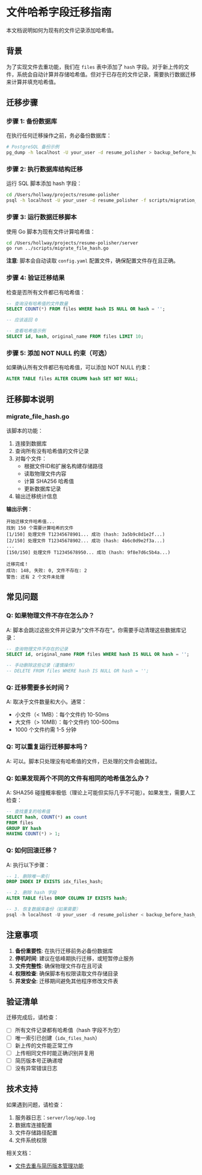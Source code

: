 # 文件哈希字段迁移指南

本文档说明如何为现有的文件记录添加哈希值。

## 背景

为了实现文件去重功能，我们在 `files` 表中添加了 `hash` 字段。对于新上传的文件，系统会自动计算并存储哈希值。但对于已存在的文件记录，需要执行数据迁移来计算并填充哈希值。

## 迁移步骤

### 步骤 1: 备份数据库

在执行任何迁移操作之前，务必备份数据库：

```bash
# PostgreSQL 备份示例
pg_dump -h localhost -U your_user -d resume_polisher > backup_before_hash_migration.sql
```

### 步骤 2: 执行数据库结构迁移

运行 SQL 脚本添加 hash 字段：

```bash
cd /Users/hollway/projects/resume-polisher
psql -h localhost -U your_user -d resume_polisher -f scripts/migration_add_file_hash.sql
```

### 步骤 3: 运行数据迁移脚本

使用 Go 脚本为现有文件计算哈希值：

```bash
cd /Users/hollway/projects/resume-polisher/server
go run ../scripts/migrate_file_hash.go
```

**注意**: 脚本会自动读取 `config.yaml` 配置文件，确保配置文件存在且正确。

### 步骤 4: 验证迁移结果

检查是否所有文件都已有哈希值：

```sql
-- 查询没有哈希值的文件数量
SELECT COUNT(*) FROM files WHERE hash IS NULL OR hash = '';

-- 应该返回 0

-- 查看哈希值示例
SELECT id, hash, original_name FROM files LIMIT 10;
```

### 步骤 5: 添加 NOT NULL 约束（可选）

如果确认所有文件都已有哈希值，可以添加 NOT NULL 约束：

```sql
ALTER TABLE files ALTER COLUMN hash SET NOT NULL;
```

## 迁移脚本说明

### migrate_file_hash.go

该脚本的功能：
1. 连接到数据库
2. 查询所有没有哈希值的文件记录
3. 对每个文件：
   - 根据文件ID和扩展名构建存储路径
   - 读取物理文件内容
   - 计算 SHA256 哈希值
   - 更新数据库记录
4. 输出迁移统计信息

**输出示例**：
```
开始迁移文件哈希值...
找到 150 个需要计算哈希的文件
[1/150] 处理文件 T12345678901... 成功 (hash: 3a5b9c8d1e2f...)
[2/150] 处理文件 T12345678902... 成功 (hash: 4b6c0d9e2f3a...)
...
[150/150] 处理文件 T12345678950... 成功 (hash: 9f8e7d6c5b4a...)

迁移完成！
成功: 148, 失败: 0, 文件不存在: 2
警告: 还有 2 个文件未处理
```

## 常见问题

### Q: 如果物理文件不存在怎么办？

A: 脚本会跳过这些文件并记录为"文件不存在"。你需要手动清理这些数据库记录：

```sql
-- 查询物理文件不存在的记录
SELECT id, original_name FROM files WHERE hash IS NULL OR hash = '';

-- 手动删除这些记录（谨慎操作）
-- DELETE FROM files WHERE hash IS NULL OR hash = '';
```

### Q: 迁移需要多长时间？

A: 取决于文件数量和大小。通常：
- 小文件（< 1MB）：每个文件约 10-50ms
- 大文件（> 10MB）：每个文件约 100-500ms
- 1000 个文件约需 1-5 分钟

### Q: 可以重复运行迁移脚本吗？

A: 可以。脚本只处理没有哈希值的文件，已处理的文件会被跳过。

### Q: 如果发现两个不同的文件有相同的哈希值怎么办？

A: SHA256 碰撞概率极低（理论上可能但实际几乎不可能）。如果发生，需要人工检查：

```sql
-- 查找重复的哈希值
SELECT hash, COUNT(*) as count 
FROM files 
GROUP BY hash 
HAVING COUNT(*) > 1;
```

### Q: 如何回滚迁移？

A: 执行以下步骤：

```sql
-- 1. 删除唯一索引
DROP INDEX IF EXISTS idx_files_hash;

-- 2. 删除 hash 字段
ALTER TABLE files DROP COLUMN IF EXISTS hash;

-- 3. 恢复数据库备份（如果需要）
psql -h localhost -U your_user -d resume_polisher < backup_before_hash_migration.sql
```

## 注意事项

1. **备份重要性**: 在执行迁移前务必备份数据库
2. **停机时间**: 建议在低峰期执行迁移，或短暂停止服务
3. **文件完整性**: 确保物理文件存在且可读
4. **权限检查**: 确保脚本有权限读取文件存储目录
5. **并发安全**: 迁移期间避免其他程序修改文件表

## 验证清单

迁移完成后，请检查：

- [ ] 所有文件记录都有哈希值（hash 字段不为空）
- [ ] 唯一索引已创建（`idx_files_hash`）
- [ ] 新上传的文件能正常工作
- [ ] 上传相同文件时能正确识别并复用
- [ ] 简历版本号正确递增
- [ ] 没有异常错误日志

## 技术支持

如果遇到问题，请检查：
1. 服务器日志：`server/log/app.log`
2. 数据库连接配置
3. 文件存储路径配置
4. 文件系统权限

相关文档：
- [文件去重与简历版本管理功能](../docs/FILE_DEDUPLICATION_AND_VERSION_CONTROL.md)

